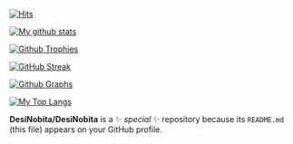[![Hits](https://hits.seeyoufarm.com/api/count/incr/badge.svg?url=https%3A%2F%2Fgithub.com%2FDesiNobita&count_bg=%2379C83D&title_bg=%230084FF&icon=arduino.svg&icon_color=%2300FF20&title=Stalks&edge_flat=false)](https://hits.seeyoufarm.com)

[![My github stats](https://github-readme-stats.vercel.app/api?username=DesiNobita&count_private=true&show_icons=true&theme=radical&include_all_commits=true&custom_title=𓆩𝐀ᴋ𝐀s𝐇𓆪™+Github+Stats)](https://github.com/DesiNobita)

[![Github Trophies](https://github-profile-trophy.vercel.app/?username=DesiNobita&theme=darkhub&no-bg=true&margin-w=15&margin-h=10&row=1&column=6&count_private=true)](https://github.com/ryo-ma/github-profile-trophy)

[![GitHub Streak](http://github-readme-streak-stats.herokuapp.com?user=DesiNobita&theme=black-ice)](https://git.io/streak-stats)

[![Github Graphs](https://activity-graph.herokuapp.com/graph?username=DesiNobita&bg_color=1F222E&color=F8D866&line=F85D7F&point=FFFFFF&hide_border=true)](https://github.com/DesiNobita)

[![My Top Langs](https://github-readme-stats.vercel.app/api/top-langs/?username=DesiNobita&layout=compact&theme=cobalt)](https://github.com/DesiNobita)

**DesiNobita/DesiNobita** is a ✨ _special_ ✨ repository because its `README.md` (this file) appears on your GitHub profile.

<!---Here are some ideas to get you started:

- 🔭 I’m currently working on ...
- 🌱 I’m currently learning ...
- 👯 I’m looking to collaborate on ...
- 🤔 I’m looking for help with ...
- 💬 Ask me about ...
- 📫 How to reach me: ...
- 😄 Pronouns: ...
- ⚡ Fun fact: ...
-->
